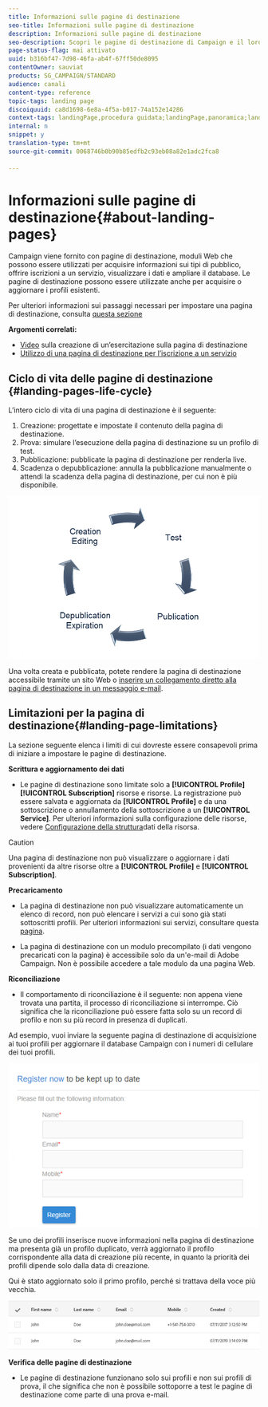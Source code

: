```yaml
---
title: Informazioni sulle pagine di destinazione
seo-title: Informazioni sulle pagine di destinazione
description: Informazioni sulle pagine di destinazione
seo-description: Scopri le pagine di destinazione di Campaign e il loro ciclo di vita.
page-status-flag: mai attivato
uuid: b316bf47-7d98-46fa-ab4f-67ff50de8095
contentOwner: sauviat
products: SG_CAMPAIGN/STANDARD
audience: canali
content-type: reference
topic-tags: landing page
discoiquuid: ca8d1698-6e8a-4f5a-b017-74a152e14286
context-tags: landingPage,procedura guidata;landingPage,panoramica;landingPage,main
internal: n
snippet: y
translation-type: tm+mt
source-git-commit: 0068746b0b90b85edfb2c93eb08a82e1adc2fca8

---
```



# Informazioni sulle pagine di destinazione{#about-landing-pages}

Campaign viene fornito con pagine di destinazione, moduli Web che possono essere utilizzati per acquisire informazioni sui tipi di pubblico, offrire iscrizioni a un servizio, visualizzare i dati e ampliare il database. Le pagine di destinazione possono essere utilizzate anche per acquisire o aggiornare i profili esistenti.

Per ulteriori informazioni sui passaggi necessari per impostare una pagina di destinazione, consulta [questa sezione](../../channels/using/main-steps-to-set-up-a-landing-page.md)

**Argomenti correlati:**

* [Video](https://helpx.adobe.com/campaign/kt/acs/using/acs-create-edit-landing-page-feature-video-use.html) sulla creazione di un’esercitazione sulla pagina di destinazione
* [Utilizzo di una pagina di destinazione per l’iscrizione a un servizio](../../audiences/using/creating-a-service.md)

## Ciclo di vita delle pagine di destinazione {#landing-pages-life-cycle}

L’intero ciclo di vita di una pagina di destinazione è il seguente:

1. Creazione: progettate e impostate il contenuto della pagina di destinazione.
1. Prova: simulare l’esecuzione della pagina di destinazione su un profilo di test.
1. Pubblicazione: pubblicate la pagina di destinazione per renderla live.
1. Scadenza o depubblicazione: annulla la pubblicazione manualmente o attendi la scadenza della pagina di destinazione, per cui non è più disponibile.

![](assets/lp_livecycle.png)

Una volta creata e pubblicata, potete rendere la pagina di destinazione accessibile tramite un sito Web o [inserire un collegamento diretto alla pagina di destinazione in un messaggio e-mail](../../designing/using/links.md#inserting-a-link).

## Limitazioni per la pagina di destinazione{#landing-page-limitations}

La sezione seguente elenca i limiti di cui dovreste essere consapevoli prima di iniziare a impostare le pagine di destinazione.

**Scrittura e aggiornamento dei dati**

* Le pagine di destinazione sono limitate solo a **[!UICONTROL Profile]** **[!UICONTROL Subscription]** risorse e risorse. La registrazione può essere salvata e aggiornata da **[!UICONTROL Profile]** e da una sottoscrizione o annullamento della sottoscrizione a un **[!UICONTROL Service]**.
Per ulteriori informazioni sulla configurazione delle risorse, vedere [Configurazione della struttura](../../developing/using/configuring-the-resource-s-data-structure.md)dati della risorsa.

>[!CAUTION]
>
>Una pagina di destinazione non può visualizzare o aggiornare i dati provenienti da altre risorse oltre a **[!UICONTROL Profile]** e **[!UICONTROL Subscription]**.

**Precaricamento**

* La pagina di destinazione non può visualizzare automaticamente un elenco di record, non può elencare i servizi a cui sono già stati sottoscritti profili. Per ulteriori informazioni sui servizi, consultare questa [pagina](../../audiences/using/creating-a-service.md).

* La pagina di destinazione con un modulo precompilato (i dati vengono precaricati con la pagina) è accessibile solo da un'e-mail di Adobe Campaign. Non è possibile accedere a tale modulo da una pagina Web.

**Riconciliazione**

* Il comportamento di riconciliazione è il seguente: non appena viene trovata una partita, il processo di riconciliazione si interrompe. Ciò significa che la riconciliazione può essere fatta solo su un record di profilo e non su più record in presenza di duplicati.

Ad esempio, vuoi inviare la seguente pagina di destinazione di acquisizione ai tuoi profili per aggiornare il database Campaign con i numeri di cellulare dei tuoi profili.

![](assets/landing_page_limitation_1.png)

Se uno dei profili inserisce nuove informazioni nella pagina di destinazione ma presenta già un profilo duplicato, verrà aggiornato il profilo corrispondente alla data di creazione più recente, in quanto la priorità dei profili dipende solo dalla data di creazione.

Qui è stato aggiornato solo il primo profilo, perché si trattava della voce più vecchia.

![](assets/landing_page_limitation_2.png)

**Verifica delle pagine di destinazione**

* Le pagine di destinazione funzionano solo sui profili e non sui profili di prova, il che significa che non è possibile sottoporre a test le pagine di destinazione come parte di una prova e-mail.
